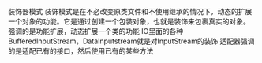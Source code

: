 装饰器模式
    装饰模式是在不必改变原类文件和不使用继承的情况下，动态的扩展一个对象的功能。它是通过创建一个包装对象，也就是装饰来包裹真实的对象。
    强调的是功能扩展，动态扩展一个类的功能 IO里面的各种BufferedInputStream，DataInputstream就是对InputStream的装饰
    适配器强调的是适配已有的接口，然后使用已有的某些方法
    